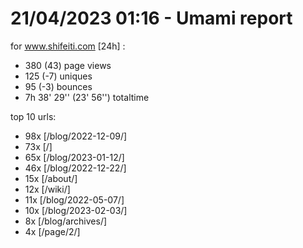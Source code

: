 # 21/04/2023 01:16 - Umami report
for www.shifeiti.com [24h] :

 - 380 (43) page views
 - 125 (-7) uniques
 - 95 (-3) bounces
 - 7h 38' 29'' (23' 56'') totaltime


top 10 urls:
 - 98x [/blog/2022-12-09/]
 - 73x [/]
 - 65x [/blog/2023-01-12/]
 - 46x [/blog/2022-12-22/]
 - 15x [/about/]
 - 12x [/wiki/]
 - 11x [/blog/2022-05-07/]
 - 10x [/blog/2023-02-03/]
 - 8x [/blog/archives/]
 - 4x [/page/2/]



